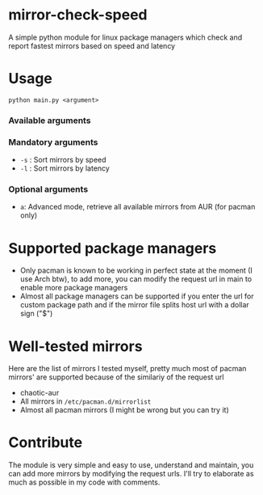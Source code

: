 # mirror-check-speed
A simple python module for linux package managers which check and report fastest mirrors based on speed and latency
# Usage 
`python main.py <argument>`
### Available arguments
### Mandatory arguments
* `-s` : Sort mirrors by speed
* `-l` : Sort mirrors by latency
### Optional arguments
* `a`: Advanced mode, retrieve all available mirrors from AUR (for pacman only)

# Supported package managers
* Only pacman is known to be working in perfect state at the moment (I use Arch btw), to add more, you can modify the request url in main to enable more package managers
* Almost all package managers can be supported if you enter the url for custom package path and if the mirror file splits host url with a dollar sign ("$")

# Well-tested mirrors
Here are the list of mirrors I tested myself, pretty much most of pacman mirrors' are supported because of the similariy of the request url
* chaotic-aur
* All mirrors in `/etc/pacman.d/mirrorlist`
* Almost all pacman mirrors (I might be wrong but you can try it)

# Contribute
The module is very simple and easy to use, understand and maintain, you can add more mirrors by modifying the request urls. I'll try to elaborate as much as possible in my code with comments.
